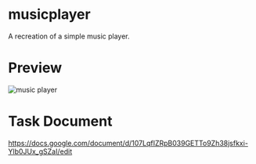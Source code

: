 # musicplayer
A recreation of a simple music player.

# Preview
![music player](https://cdn.discordapp.com/attachments/810876138237984772/962877116247076895/unknown.png)

# Task Document
https://docs.google.com/document/d/107LqfIZRpB039GETTo9Zh38jsfkxi-Ylb0JUx_gSZaI/edit
